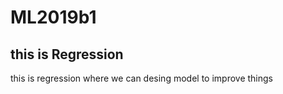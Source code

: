 # ML2019b1 
##  this is Regression 
this is regression where we can desing model to improve things 
